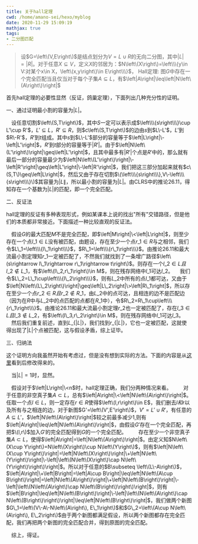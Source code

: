 ```yaml
---
title: 关于hall定理
cwd: /home/amano-sei/hexo/myblog
date: 2020-11-29 15:09:19
mathjax: true
tags:
- 二分图匹配
---
```


> 设$G=\left\(V,E\right\)$是结点划分为$V=L\cup R$的无向二分图，其中$\left|L\right|=\left|R\right|$。对于任意$X\subseteq V$，定义$X$的邻居为：$N\left\(X\right\)=\left\\\{y\in V:对某个x\in X，\left\(x,y\right\)\in E\right\\\}$，
> Hall定理: 图$G$中存在一个完全匹配当且仅当对于每个子集$A\subseteq L$，有$\left|A\right|\leq\left|N\left\(A\right\)\right|$

首先hall定理的必要性显然（反证，鸽巢定理），下面列出几种充分性的证明。

一、通过证明最小割的容量为$\left|L\right|$。

　设任意切割$\left\(S,T\right\)$，其中$S$一定可以表示成$\left\\\{s\right\\\}\cup L'\cup R'$，$L'\subseteq L$，$R'\subseteq R$，则$c\left\(S,T\right\)$的边由$s$到$L\-L'$，$L'$到$R\-R'$，$R'$到$t$组成。其中$s$到$L\-L'$部分的容量等于$\left|L\right|\-\left|L'\right|$，$R'$到$t$部分的容量等于$\left|R'\right|$。由于$\left|N\left\(L'\right\)\right|\geq\left|L'\right|$，且其中最多有$|R'|$个点是$R'$中的，那么就有最后一部分的容量最少为$\left|N\left\(L'\right\)\right|\-\left|R'\right|\geq\left|L'\right|\-\left|R'\right|$，我们把这三部分加起来就有$c\(S,T\)\geq\left|L\right|$，然后又由于存在切割$\(\left\\\{s\right\\\},V\-\left\\\{s\right\\\}\)$其容量为$\left|L\right\|$，所以最小割的容量为$\left|L\right|$。由CLRS中的推论26\.11，得知存在一个基数为$\left|L\right|$的匹配，即一个完全匹配。

二、反证法

hall定理的反证有多种表现形式，例如某课本上说的找出"所有"交错路径，但是他们的本质都非常接近。下面描述一种比较直观的反证法。

　假设$G$的最大匹配$M$不是完全匹配，即$\left|M\right|\<\left|L\right|$，则至少存在一个点$l\_1\in L$没有被匹配，由题设，存在至少一个点$r\_1\in R$与之相邻，我们令$L\_1=\left\\\{l\_1\right\\\}$，$R\_1=\left\\\{r\_1\right\\\}$。由推论26\.11和最大流最小割定理知$r\_1$一定被匹配了，不然我们就找到了一条增广路径$\left\(s\rightarrow l\_1\rightarrow r\_1\rightarrow t\right\)$。则存在一个$l\_2\in L且l\_2\notin L\_1$，有$\left\(l\_2,r\_1\right\)\in M$，则在残存网络中$l\_1$可达$l\_2$。
　我们令$L\_2=L\_1\cup\left\\\{l\_2\right\\\}$，则有$L\_2$中所有的点$l\_1$都可达，又由于$\left|N\left\(L\_2\right\)\right|\geq\left|L\_2\right|\>\left|R\_1\right|$，所以存在至少一个点$r\_2\in R且r\_2\notin R\_1$，由$L\_2$中的点可达，且相连的边不是匹配边（因为在$R$中与$L\_2$中的点匹配的点都在$R\_1$中），令$R\_2=R\_1\cup\left\\\{r\_1\right\\\}$。由推论26\.11和最大流最小割定理$r\_2$也一定被匹配了，存在$l\_3\in L且l\_3\notin L\_2$，有$\left\(l\_3,r\_2\right\)\in M$，则在残存网络中$l\_1$可达$l\_3$。
　然后我们重复前述，直到$L\_\{\left|L\right|\}$，我们找到$r\_\{\left|L\right|\}$，它也一定被匹配，这就使得出现了$\left|L\right|$个点被匹配，这与假设矛盾，综上证毕。

三、归纳法

这个证明方向我虽然开始有考虑过，但是没有想到实际的方法。下面的内容是从[这里](https://blog.csdn.net/ChrysanthemumZhao/article/details/80723793)看到后修改得来的。

　当$\left|L\right|=1$时，显然。

　假设对于$\left|L\right|\<n$时，hall定理正确，我们分两种情况来看。
　　对于任意的非空真子集$A\subset L$，总有$\left|A\right|\<\left|N\left\(A\right\)\right|$。任取一个点$l\in L$，则一定存在$r\in R$使得$\left\(l,r\right\)\in E$，我们删去$l和r$以及所有与之相连的边，对于新图$G'=\left\(V',E'\right\)$，$V'=L'\cup R'$，有任意的$A\subseteq L'$，$\left|N\left\(A\right\)\right|$较之前最多减少$1$,则有$\left|A\right|\leq\left|N\left\(A\right\)\right|$，由假设$G'$存在一个完全匹配，再把$\(l,r\)$加入$G'$的完全匹配得到$G$的一个完全匹配。
　　存在至少一个非空真子集$A\subset L$，使得$\left|A\right|=\left|N\left\(A\right\)\right|$。由定义知$N\left\(X\cup Y\right\)=N\left\(X\right\)\cup N\left\(Y\right\)$，则有$\left|N\left\(X\cup Y\right\)\right|=\left|N\left\(X\right\)\right|\+\left|N\left\(Y\right\)\right|\-\left|\left\(N\left\(X\right\)\cap N\left\(Y\right\)\right\)\right|$。所以对于任意的$B\subseteq \left\(L\-A\right\)$，$\left|A\right|\+\left|B\right|=\left|A\cup B\right|\leq\left|N\left\(A\cup B\right\)\right|=\left|N\left\(A\right\)\right|\+\left|N\left\(B\right\)\right|\-\left|\left\(N\left\(A\right\)\cap N\left\(B\right\)\right\)\right|$，则有$\left|B\right|\leq\left|N\left\(B\right\)\right|\-\left|\left\(N\left\(A\right\)\cap N\left\(B\right\)\right\)\right|\leq\left|N\left\(B\right\)\right|$，我们做两个新图$G\_1=\left\(V\-A\-N\left\(A\right\), E\_1\right\)$和$G\_2=\left\(A\cup N\left\(A\right\), E\_2\right\)$由于两个新图都满足假设，所以两个新图都存在完全匹配，我们再把两个新图的完全匹配合并，得到原图的完全匹配。

　综上，得证。

